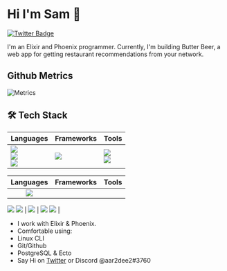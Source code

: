 # Hi I'm Sam 👋 

[![Twitter Badge](https://img.shields.io/badge/-@aar2dee21-1ca0f1?style=flat&labelColor=1ca0f1&logo=twitter&logoColor=white&link=https://twitter.com/aar2dee21)](https://twitter.com/aar2dee21)

I'm an Elixir and Phoenix programmer. Currently, I'm building Butter Beer, a web app for getting restaurant recommendations from your network.

## Github Metrics
![Metrics](https://metrics.lecoq.io/aar2dee2?template=classic&languages=1&lines=1&languages.limit=8&languages.sections=most-used&languages.colors=github&languages.threshold=0%25&languages.indepth=false&languages.analysis.timeout=15&languages.categories=markup%2C%20programming&languages.recent.categories=markup%2C%20programming&languages.recent.load=300&languages.recent.days=14&config.timezone=Asia%2FCalcutta)

## 🛠 Tech Stack
| Languages                                                                                                                                                                                                                                                                                                         	| Frameworks                                                                                          	| Tools                                                                                                                                                                        	|
|-------------------------------------------------------------------------------------------------------------------------------------------------------------------------------------------------------------------------------------------------------------------------------------------------------------------	|-----------------------------------------------------------------------------------------------------	|------------------------------------------------------------------------------------------------------------------------------------------------------------------------------	|
| <img src="https://img.shields.io/badge/Elixir-Proficient-4B275F?style=for-the-badge&logo=elixir"><br><img src="https://img.shields.io/badge/JavaScript-Competent-CC342D?style=for-the-badge&logo=javascript"><br><img src="https://img.shields.io/badge/Python-Competent-3178C6?style=for-the-badge&logo=python"> 	| <img src="https://img.shields.io/badge/Phoenix-Proficient-FF6900?style=for-the-badge&logo=phoenix"> 	| <img src="https://img.shields.io/badge/-Git-05122A?style=for-the-badge&logo=git"><br><img src="https://img.shields.io/badge/-GitHub-05122A?style=for-the-badge&logo=github"> 	|


| Languages                             |          Frameworks              |          Tools                   |
| :---------------------------------: | :--------------------------------- | :---------------------------------: |
| <img src="https://img.shields.io/badge/Elixir-Proficient-4B275F?style=for-the-badge&logo=elixir">
  <img src="https://img.shields.io/badge/JavaScript-Competent-CC342D?style=for-the-badge&logo=javascript">
  <img src="https://img.shields.io/badge/Python-Competent-3178C6?style=for-the-badge&logo=python"> | 
  <img src="https://img.shields.io/badge/Phoenix-Proficient-FF6900?style=for-the-badge&logo=phoenix">
 | 
  <img src="https://img.shields.io/badge/-Git-05122A?style=for-the-badge&logo=git">
  <img src="https://img.shields.io/badge/-GitHub-05122A?style=for-the-badge&logo=github">
 |
 


- I work with Elixir & Phoenix.
- Comfortable using:
-   Linux CLI
-   Git/Github
-   PostgreSQL & Ecto
- Say Hi on [Twitter](https://twitter.com/aar2dee21) or Discord @aar2dee2#3760

<!---
aar2dee2/aar2dee2 is a ✨ special ✨ repository because its `README.md` (this file) appears on your GitHub profile.
You can click the Preview link to take a look at your changes.
--->

